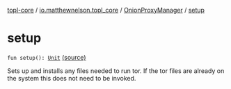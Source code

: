 [topl-core](../../index.md) / [io.matthewnelson.topl_core](../index.md) / [OnionProxyManager](index.md) / [setup](./setup.md)

# setup

`fun setup(): `[`Unit`](https://kotlinlang.org/api/latest/jvm/stdlib/kotlin/-unit/index.html) [(source)](https://github.com/05nelsonm/TorOnionProxyLibrary-Android/blob/master/topl-core/src/main/java/io/matthewnelson/topl_core/OnionProxyManager.kt#L207)

Sets up and installs any files needed to run tor. If the tor files are already on
the system this does not need to be invoked.


